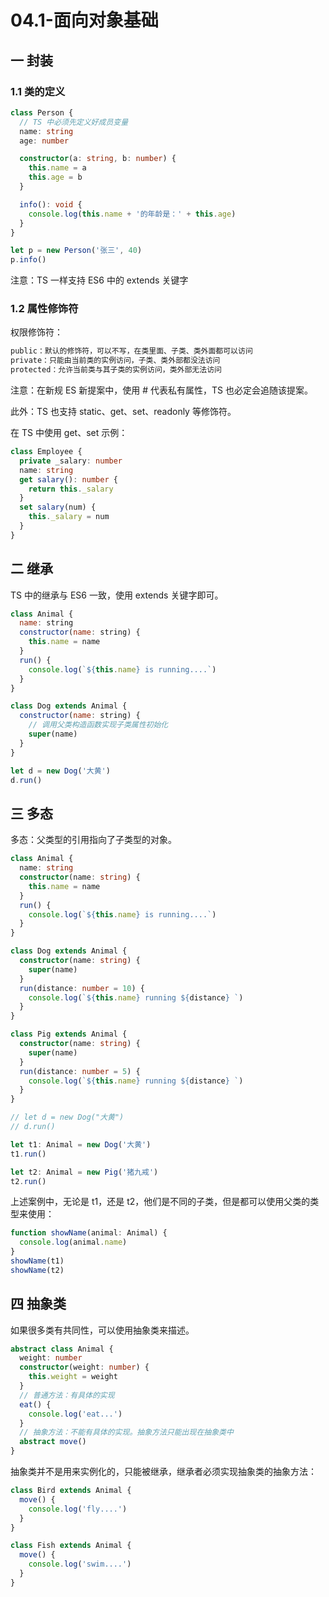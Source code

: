 # 04.1-面向对象基础

## 一 封装

### 1.1 类的定义

```ts
class Person {
  // TS 中必须先定义好成员变量
  name: string
  age: number

  constructor(a: string, b: number) {
    this.name = a
    this.age = b
  }

  info(): void {
    console.log(this.name + '的年龄是：' + this.age)
  }
}

let p = new Person('张三', 40)
p.info()
```

注意：TS 一样支持 ES6 中的 extends 关键字

### 1.2 属性修饰符

权限修饰符：

```txt
public：默认的修饰符，可以不写，在类里面、子类、类外面都可以访问
private：只能由当前类的实例访问，子类、类外部都没法访问
protected：允许当前类与其子类的实例访问，类外部无法访问
```

注意：在新规 ES 新提案中，使用 # 代表私有属性，TS 也必定会追随该提案。

此外：TS 也支持 static、get、set、readonly 等修饰符。

在 TS 中使用 get、set 示例：

```ts
class Employee {
  private _salary: number
  name: string
  get salary(): number {
    return this._salary
  }
  set salary(num) {
    this._salary = num
  }
}
```

## 二 继承

TS 中的继承与 ES6 一致，使用 extends 关键字即可。

```js
class Animal {
  name: string
  constructor(name: string) {
    this.name = name
  }
  run() {
    console.log(`${this.name} is running....`)
  }
}

class Dog extends Animal {
  constructor(name: string) {
    // 调用父类构造函数实现子类属性初始化
    super(name)
  }
}

let d = new Dog('大黄')
d.run()
```

## 三 多态

多态：父类型的引用指向了子类型的对象。

```ts
class Animal {
  name: string
  constructor(name: string) {
    this.name = name
  }
  run() {
    console.log(`${this.name} is running....`)
  }
}

class Dog extends Animal {
  constructor(name: string) {
    super(name)
  }
  run(distance: number = 10) {
    console.log(`${this.name} running ${distance} `)
  }
}

class Pig extends Animal {
  constructor(name: string) {
    super(name)
  }
  run(distance: number = 5) {
    console.log(`${this.name} running ${distance} `)
  }
}

// let d = new Dog("大黄")
// d.run()

let t1: Animal = new Dog('大黄')
t1.run()

let t2: Animal = new Pig('猪九戒')
t2.run()
```

上述案例中，无论是 t1，还是 t2，他们是不同的子类，但是都可以使用父类的类型来使用：

```ts
function showName(animal: Animal) {
  console.log(animal.name)
}
showName(t1)
showName(t2)
```

## 四 抽象类

如果很多类有共同性，可以使用抽象类来描述。

```ts
abstract class Animal {
  weight: number
  constructor(weight: number) {
    this.weight = weight
  }
  // 普通方法：有具体的实现
  eat() {
    console.log('eat...')
  }
  // 抽象方法：不能有具体的实现。抽象方法只能出现在抽象类中
  abstract move()
}
```

抽象类并不是用来实例化的，只能被继承，继承者必须实现抽象类的抽象方法：

```ts
class Bird extends Animal {
  move() {
    console.log('fly....')
  }
}

class Fish extends Animal {
  move() {
    console.log('swim....')
  }
}
```
